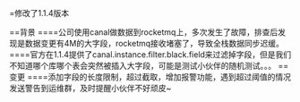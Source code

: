 =修改了1.1.4版本

==背景
====公司使用canal做数据到rocketmq上，多次发生了故障，排查后发现是数据变更有4M的大字段，rocketmq接收堵塞了，导致全栈数据同步迟缓。
====官方在1.1.4提供了canal.instance.filter.black.field来过滤掉字段，但是我们不知道哪个库哪个表会突然被插入大字段，可能是测试小伙伴的随机测试。。。
==变更
====添加字段的长度限制，超过截取，增加报警功能，遇到超过阈值的情况发送警告到运维群，及时提醒小伙伴不好顽皮~
